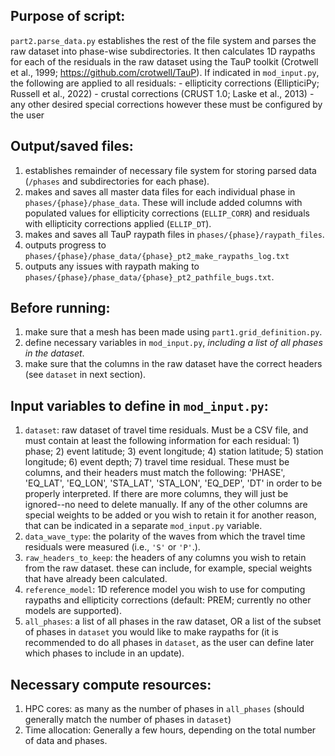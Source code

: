 ## Purpose of script:
`part2.parse_data.py` establishes the rest of the file system and parses the raw dataset into phase-wise subdirectories. It then calculates 1D raypaths for each of the residuals in the raw dataset using the TauP toolkit (Crotwell et al., 1999; https://github.com/crotwell/TauP). If indicated in `mod_input.py`, the following are applied to all residuals:
    - ellipticity corrections (EllipticiPy; Russell et al., 2022)
    - crustal corrections (CRUST 1.0; Laske et al., 2013)
    - any other desired special corrections however these must be configured by the user


## Output/saved files:
1. establishes remainder of necessary file system for storing parsed data (`/phases` and subdirectories for each phase).
2. makes and saves all master data files for each individual phase in `phases/{phase}/phase_data`. These will include added columns with populated values for ellipticity corrections (`ELLIP_CORR`) and residuals with ellipticity corrections applied (`ELLIP_DT`).
3. makes and saves all TauP raypath files in `phases/{phase}/raypath_files`.
4. outputs progress to `phases/{phase}/phase_data/{phase}_pt2_make_raypaths_log.txt`
5. outputs any issues with raypath making to `phases/{phase}/phase_data/{phase}_pt2_pathfile_bugs.txt`.

## Before running:
1. make sure that a mesh has been made using `part1.grid_definition.py`.
2. define necessary variables in `mod_input.py`, _including a list of all phases in the dataset_.
3. make sure that the columns in the raw dataset have the correct headers (see `dataset` in next section).


## Input variables to define in `mod_input.py`: 
1. `dataset`: raw dataset of travel time residuals. Must be a CSV file, and must contain at least the following information for each residual: 1) phase; 2) event latitude; 3) event longitude; 4) station latitude; 5) station longitude; 6) event depth; 7) travel time residual. These must be columns, and their headers must match the following: 'PHASE', 'EQ_LAT', 'EQ_LON', 'STA_LAT', 'STA_LON', 'EQ_DEP', 'DT' in order to be properly interpreted.  If there are more columns, they will just be ignored--no need to delete manually. If any of the other columns are special weights to be added or you wish to retain it for another reason, that can be indicated in a separate `mod_input.py` variable.
2. `data_wave_type`: the polarity of the waves from which the travel time residuals were measured (i.e., `'S'` or `'P'`.).
3. `raw_headers_to_keep`: the headers of any columns you wish to retain from the raw dataset. these can include, for example, special weights that have already been calculated.
4. `reference_model`: 1D reference model you wish to use for computing raypaths and ellipticity corrections (default: PREM; currently no other models are supported).
5. `all_phases`: a list of all phases in the raw dataset, OR a list of the subset of phases in `dataset` you would like to make raypaths for (it is recommended to do all phases in `dataset`, as the user can define later which phases to include in an update).


## Necessary compute resources:
1. HPC cores: as many as the number of phases in `all_phases` (should generally match the number of phases in `dataset`)
2. Time allocation: Generally a few hours, depending on the total number of data and phases.